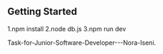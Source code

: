 ## Getting Started

1.npm install
2.node db.js
3.npm run dev

Task-for-Junior-Software-Developer---Nora-Iseni.
